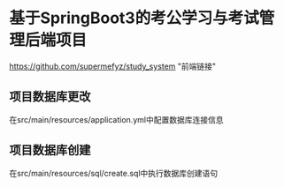 # 基于SpringBoot3的考公学习与考试管理后端项目
https://github.com/supermefyz/study_system	"前端链接"

## 项目数据库更改
在src/main/resources/application.yml中配置数据库连接信息
## 项目数据库创建
在src/main/resources/sql/create.sql中执行数据库创建语句

